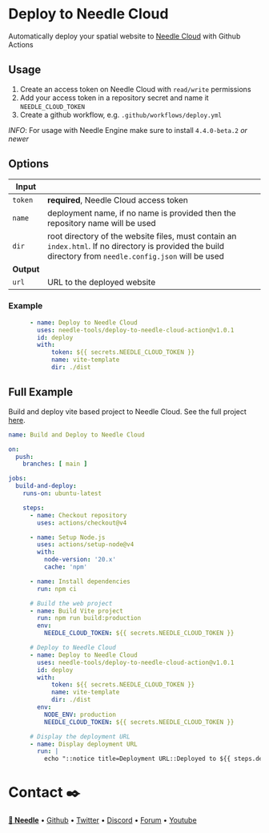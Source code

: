 # Deploy to Needle Cloud

Automatically deploy your spatial website to [Needle Cloud](https://cloud.needle.tools) with Github Actions

## Usage

1) Create an access token on Needle Cloud with `read/write` permissions
2) Add your access token in a repository secret and name it `NEEDLE_CLOUD_TOKEN`
3) Create a github workflow, e.g. `.github/workflows/deploy.yml`

*INFO*: For usage with Needle Engine make sure to install `4.4.0-beta.2` *or newer*

## Options

|Input||
|-|-|
| `token`| **required**, Needle Cloud access token
| `name` | deployment name, if no name is provided then the repository name will be used
| `dir` | root directory of the website files, must contain an `index.html`. If no directory is provided the build directory from `needle.config.json` will be used
| **Output** | |
| `url` | URL to the deployed website |

### Example
```yml
      - name: Deploy to Needle Cloud
        uses: needle-tools/deploy-to-needle-cloud-action@v1.0.1
        id: deploy
        with:
            token: ${{ secrets.NEEDLE_CLOUD_TOKEN }}
            name: vite-template
            dir: ./dist
```

## Full Example

Build and deploy vite based project to Needle Cloud. See the full project [here](https://github.com/needle-engine/vite-template).

```yml
name: Build and Deploy to Needle Cloud

on:
  push:
    branches: [ main ]

jobs:
  build-and-deploy:
    runs-on: ubuntu-latest

    steps:
      - name: Checkout repository
        uses: actions/checkout@v4

      - name: Setup Node.js
        uses: actions/setup-node@v4
        with:
          node-version: '20.x'
          cache: 'npm'

      - name: Install dependencies
        run: npm ci

      # Build the web project
      - name: Build Vite project
        run: npm run build:production
        env:
          NEEDLE_CLOUD_TOKEN: ${{ secrets.NEEDLE_CLOUD_TOKEN }}

      # Deploy to Needle Cloud
      - name: Deploy to Needle Cloud
        uses: needle-tools/deploy-to-needle-cloud-action@v1.0.1
        id: deploy
        with:
            token: ${{ secrets.NEEDLE_CLOUD_TOKEN }}
            name: vite-template
            dir: ./dist
        env:
          NODE_ENV: production
          NEEDLE_CLOUD_TOKEN: ${{ secrets.NEEDLE_CLOUD_TOKEN }}

      # Display the deployment URL
      - name: Display deployment URL
        run: |
          echo "::notice title=Deployment URL::Deployed to ${{ steps.deploy.outputs.url }}"
```

# Contact ✒️
<b>[🌵 Needle](https://needle.tools)</b> • 
[Github](https://github.com/needle-tools) • 
[Twitter](https://twitter.com/NeedleTools) • 
[Discord](https://discord.needle.tools) • 
[Forum](https://forum.needle.tools) • 
[Youtube](https://www.youtube.com/@needle-tools)

